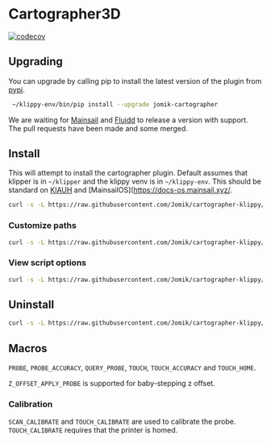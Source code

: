 # Cartographer3D

[![codecov](https://codecov.io/gh/Jomik/cartographer-klippy/graph/badge.svg?token=B3APHO301B)](https://codecov.io/gh/Jomik/cartographer-klippy)

## Upgrading

You can upgrade by calling pip to install the latest version of the plugin from [pypi](https://pypi.org/project/jomik-cartographer/).

```sh
 ~/klippy-env/bin/pip install --upgrade jomik-cartographer
```

We are waiting for [Mainsail](https://docs.mainsail.xyz/) and [Fluidd](https://docs.fluidd.xyz/) to release a version with support.
The pull requests have been made and some merged.

## Install

This will attempt to install the cartographer plugin.
Default assumes that klipper is in `~/klipper` and the klippy venv is in `~/klippy-env`.
This should be standard on [KIAUH](https://github.com/dw-0/kiauh) and [MainsailOS](<https://docs-os.mainsail.xyz/>.

```sh
curl -s -L https://raw.githubusercontent.com/Jomik/cartographer-klippy/refs/heads/main/scripts/install.sh | bash -s
```

### Customize paths

```sh
curl -s -L https://raw.githubusercontent.com/Jomik/cartographer-klippy/refs/heads/main/scripts/install.sh | bash -s -- --klipper ~/klipper --klippy-env ~/klippy-env
```

### View script options

```sh
curl -s -L https://raw.githubusercontent.com/Jomik/cartographer-klippy/refs/heads/main/scripts/install.sh | bash -s -- --help
```

## Uninstall

```sh
curl -s -L https://raw.githubusercontent.com/Jomik/cartographer-klippy/refs/heads/main/scripts/install.sh | bash -s -- --uninstall
```

## Macros

`PROBE`, `PROBE_ACCURACY`, `QUERY_PROBE`, `TOUCH`, `TOUCH_ACCURACY` and `TOUCH_HOME`.

`Z_OFFSET_APPLY_PROBE` is supported for baby-stepping z offset.

### Calibration

`SCAN_CALIBRATE` and `TOUCH_CALIBRATE` are used to calibrate the probe.
`TOUCH_CALIBRATE` requires that the printer is homed.
